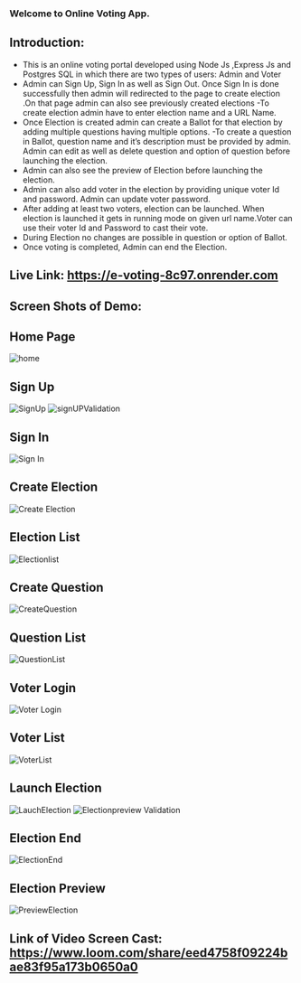 ### **Welcome to Online Voting App.**
## Introduction:
-	This is an online voting portal developed using Node Js ,Express Js and Postgres SQL in which there are two types of users: 
Admin and Voter
-	Admin can Sign Up, Sign In as well as Sign Out. Once  Sign In is done successfully then admin will redirected to the page to create election .On that page admin can also see previously created elections 
-To create election admin have to enter election name and a URL Name.
-	Once Election is created admin can create a Ballot for that election by adding multiple questions having multiple options.
-To create a question in Ballot, question name and it’s description must be provided by admin. Admin can edit as well as delete question and option of question before launching the election. 
-	Admin can also see the preview of Election before launching the election.
-	Admin can also add voter in the election by providing unique voter Id and password. Admin can update voter password.
-	After adding at least two voters, election can be launched. When election is launched it gets in running mode on given url name.Voter can use their voter Id and Password to cast their vote.
-	During Election no changes are possible in question or option of Ballot.
- Once voting is completed, Admin can end the Election.
## **Live Link: https://e-voting-8c97.onrender.com**
 ## Screen Shots of Demo:
 ## Home Page
![home](https://user-images.githubusercontent.com/81803101/213902995-c52afed1-77e0-42d1-ac52-22063c41f956.png)
## Sign Up
![SignUp](https://user-images.githubusercontent.com/81803101/213903005-4f0b54dc-9174-497f-8bfd-3fce4bd48c00.png)
![signUPValidation](https://user-images.githubusercontent.com/81803101/213903009-c831a675-290a-4adb-a2fc-45120f46b6b0.png)
## Sign In
![Sign In](https://user-images.githubusercontent.com/81803101/213903013-20ed07a2-fa88-4b99-943f-c54ae1bf2f32.png)
## Create Election
![Create Election](https://user-images.githubusercontent.com/81803101/213903014-25204e49-ce0b-4ebd-b77d-7042e232a1ce.png)
## Election List
![Electionlist](https://user-images.githubusercontent.com/81803101/213903024-cf994384-6dd4-4afa-b889-244c3ec77e15.png)
## Create Question
![CreateQuestion](https://user-images.githubusercontent.com/81803101/213903028-8228d02a-1c1c-482c-84b0-aaf28a8e9484.png)
## Question List
![QuestionList](https://user-images.githubusercontent.com/81803101/213903046-337eba49-6b34-4cb8-bf97-55e31a62fdb5.png)
## Voter Login
![Voter Login](https://user-images.githubusercontent.com/81803101/213903047-be5ad09a-c2c2-4ed5-a0b5-d0ef30fd9665.png)
## Voter List
![VoterList](https://user-images.githubusercontent.com/81803101/213903050-1ab86851-c4c6-4976-9344-7351492ac0a9.png)
## Launch Election
![LauchElection](https://user-images.githubusercontent.com/81803101/213903054-b3087bb5-6106-44eb-90a1-2b32539d6bb2.png)
![Electionpreview Validation](https://user-images.githubusercontent.com/81803101/213903056-53c0468c-df22-4458-942b-055f4955d41e.png)
## Election End
![ElectionEnd](https://user-images.githubusercontent.com/81803101/213903061-80f57981-5a69-40e3-9333-98270d3c2d3c.png)
## Election Preview
![PreviewElection](https://user-images.githubusercontent.com/81803101/213903063-c0dd9e6d-f494-48af-96d7-d46c17a93cb3.png)
## Link of Video Screen Cast: https://www.loom.com/share/eed4758f09224bae83f95a173b0650a0
